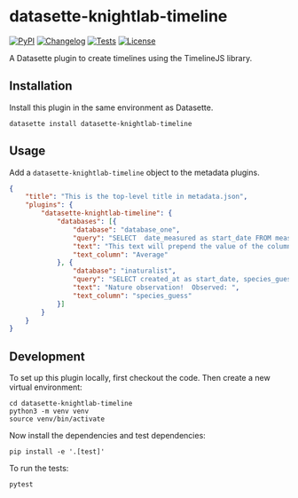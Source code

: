 # datasette-knightlab-timeline

[![PyPI](https://img.shields.io/pypi/v/datasette-knightlab-timeline.svg)](https://pypi.org/project/datasette-knightlab-timeline/)
[![Changelog](https://img.shields.io/github/v/release/ashanan/datasette-knightlab-timeline?include_prereleases&label=changelog)](https://github.com/ashanan/datasette-knightlab-timeline/releases)
[![Tests](https://github.com/ashanan/datasette-knightlab-timeline/workflows/Test/badge.svg)](https://github.com/ashanan/datasette-knightlab-timeline/actions?query=workflow%3ATest)
[![License](https://img.shields.io/badge/license-Apache%202.0-blue.svg)](https://github.com/ashanan/datasette-knightlab-timeline/blob/main/LICENSE)

A Datasette plugin to create timelines using the TimelineJS library.

## Installation

Install this plugin in the same environment as Datasette.

    datasette install datasette-knightlab-timeline

## Usage

Add a `datasette-knightlab-timeline` object to the metadata plugins. 

```json
{
    "title": "This is the top-level title in metadata.json",
    "plugins": {
		"datasette-knightlab-timeline": {
			"databases": [{
				"database": "database_one",
				"query": "SELECT  date_measured as start_date FROM measurement_event WHERE date_measured > (SELECT DATETIME('now', '-30 day'))",
				"text": "This text will prepend the value of the column whose name is in 'text_colum'",
				"text_column": "Average"
			}, {
				"database": "inaturalist",
				"query": "SELECT created_at as start_date, species_guess FROM observations WHERE created_at > (SELECT DATETIME('now', '-30 day'))",
				"text": "Nature observation!  Observed: ",
				"text_column": "species_guess"
			}]
		}
    }
}


```

## Development

To set up this plugin locally, first checkout the code. Then create a new virtual environment:

    cd datasette-knightlab-timeline
    python3 -m venv venv
    source venv/bin/activate

Now install the dependencies and test dependencies:

    pip install -e '.[test]'

To run the tests:

    pytest
